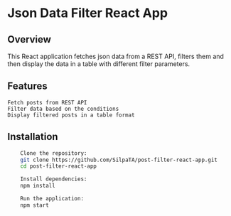 
# Json Data Filter React App



## Overview

This React application fetches json data from a REST API, filters them and then display the data in a table with different filter parameters.


## Features

    Fetch posts from REST API
    Filter data based on the conditions
    Display filtered posts in a table format

## Installation

```bash
    Clone the repository:
    git clone https://github.com/SilpaTA/post-filter-react-app.git
    cd post-filter-react-app

    Install dependencies:
    npm install 

    Run the application:
    npm start

```
    
